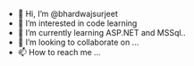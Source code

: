 - 👋 Hi, I’m @bhardwajsurjeet
- 👀 I’m interested in code learning 
- 🌱 I’m currently learning ASP.NET and MSSql..
- 💞️ I’m looking to collaborate on ...
- 📫 How to reach me ...

<!---
bhardwajsurjeet/bhardwajsurjeet is a ✨ special ✨ repository because its `README.md` (this file) appears on your GitHub profile.
You can click the Preview link to take a look at your changes.
--->
